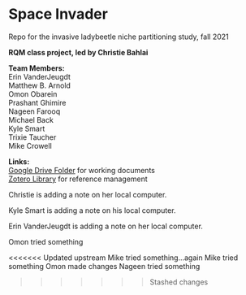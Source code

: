 # Space Invader
Repo for the invasive ladybeetle niche partitioning study, fall 2021

**RQM class project, led by Christie Bahlai**  

**Team Members:**  
Erin VanderJeugdt  
Matthew B. Arnold  
Omon Obarein  
Prashant Ghimire  
Nageen Farooq  
Michael Back  
Kyle Smart   
Trixie Taucher  
Mike Crowell  

**Links:**  
[Google Drive Folder](https://drive.google.com/drive/folders/1sTO82SpRBohD0RHLDluQq159Hha1JXZK) for working documents  
[Zotero Library](https://www.zotero.org/groups/4420465/space_invader) for reference management

Christie is adding a note on her local computer.




Kyle Smart is adding a note on his local computer.


Erin VanderJeugdt is adding a note on her local computer.

Omon tried something

<<<<<<< Updated upstream
Mike tried something...again
Mike tried something
Omon made changes
Nageen tried something

>>>>>>> Stashed changes
